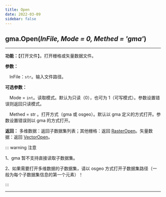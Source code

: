 ```yaml
---
title: Open
date: 2022-03-09
sidebar: false
---
```


## gma.**Open**(*InFile, Mode = 0, Methed = 'gma'*)

---

**功能：**【打开文件】。打开栅格或矢量数据文件。

**参数：**

&emsp;InFile：`str`。输入文件路径。

**可选参数：**

&emsp;Mode = `int`。读取模式。默认为只读（0），也可为 1（可写模式）。参数设置错误则返回只读模式。

&emsp;Methed = str <Badge text="1.0.9 +"/> 。打开方式（gma 或 osgeo）。默认以 gma 定义的方式打开。参数设置错误则以 gma 的方式打开。

**返回：** 多维数据：返回子数据集列表；其他栅格：返回 [RasterOpen](RasterOpen.html)。矢量数据：返回 [VectorOpen](VectorOpen.html)。

::: warning 注意

1、gma 暂不支持直接读取子数据集。

2、如果需要打开多维数据的子数据集，请以 osgeo 方式打开子数据集路径（一般为每个子数据集信息的第一个元素）！

:::

---

